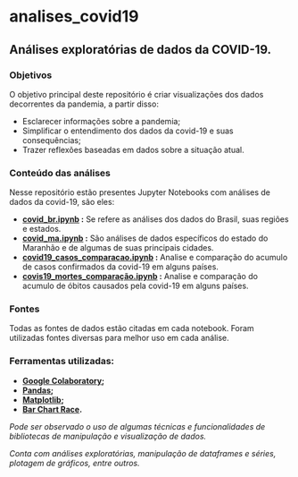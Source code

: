 # analises_covid19

## Análises exploratórias de dados da COVID-19.

### Objetivos
O objetivo principal deste repositório é criar visualizações dos dados decorrentes da pandemia, a partir disso:
- Esclarecer informações sobre a pandemia;
- Simplificar o entendimento dos dados da covid-19 e suas consequências;
- Trazer reflexões baseadas em dados sobre a situação atual.


### Conteúdo das análises

Nesse repositório estão presentes Jupyter Notebooks com análises de dados da covid-19, são eles:

- **[covid_br.ipynb](https://github.com/cecellhax/analises_covid19/blob/main/covid_br.ipynb) :**
Se refere as análises dos dados do Brasil, suas regiões e estados.
- **[covid_ma.ipynb](https://github.com/cecellhax/analises_covid19/blob/main/covid_ma.ipynb) :**
São análises de dados específicos do estado do Maranhão e de algumas de suas principais cidades.
- **[covid19_casos_comparacao.ipynb](https://github.com/cecellhax/analises_covid19/blob/main/covid19_casos_comparacao.ipynb) :**
Analise e comparação do acumulo de casos confirmados da covid-19 em alguns países.
- **[covis19_mortes_comparação.ipynb](https://github.com/cecellhax/analises_covid19/blob/main/covis19_mortes_compara%C3%A7%C3%A3o.ipynb) :**
Analise e comparação do acumulo de óbitos causados pela covid-19 em alguns países.

 
### Fontes
Todas as fontes de dados estão citadas em cada notebook.
Foram utilizadas fontes diversas para melhor uso em cada análise.

### Ferramentas utilizadas:

- **[Google Colaboratory](https://colab.research.google.com);**
- **[Pandas](https://pandas.pydata.org/pandas-docs/stable/);**
- **[Matplotlib](https://matplotlib.org/);**
- **[Bar Chart Race](https://www.dexplo.org/bar_chart_race/).**


*Pode ser observado o uso de algumas técnicas e funcionalidades de bibliotecas de manipulação e visualização de dados.*

*Conta com análises exploratórias, manipulação de dataframes e séries, plotagem de gráficos, entre outros.*

